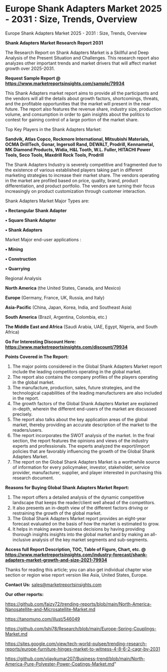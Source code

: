 # Europe Shank Adapters Market 2025 - 2031 : Size, Trends, Overview
Europe Shank Adapters Market 2025 - 2031 : Size, Trends, Overview

<strong>Shank Adapters Market Research Report 2031</strong>

The Research Report on Shank Adapters Market is a Skillful and Deep Analysis of the Present Situation and Challenges. This research report also analyzes other important trends and market drivers that will affect market growth over 2025-2031.

<strong>Request Sample Report @ <a href=https://www.marketreportsinsights.com/sample/79934>https://www.marketreportsinsights.com/sample/79934</a></strong>

This Shank Adapters market report aims to provide all the participants and the vendors will all the details about growth factors, shortcomings, threats, and the profitable opportunities that the market will present in the near future. The report also features the revenue share, industry size, production volume, and consumption in order to gain insights about the politics to contest for gaining control of a large portion of the market share.

Top Key Players in the Shank Adapters Market:

<strong>Sandvik, Atlas Copco, Rockmore International, Mitsubishi Materials, OCMA DrillTech, Gonar, Ingersoll Rand, DEWALT, Prodrill, Kennametal, MK Diamond Products, Widia, H&L Tooth, W.L. Fuller, HITACHI Power Tools, Seco Tools, Maxdrill Rock Tools, Prodrill</strong>

The Shank Adapters Industry is severely competitive and fragmented due to the existence of various established players taking part in different marketing strategies to increase their market share. The vendors operating in the market are profiled based on price, quality, brand, product differentiation, and product portfolio. The vendors are turning their focus increasingly on product customization through customer interaction.

Shank Adapters Market Major Types are:

<strong>• Rectangular Shank Adapter

• Square Shank Adapter

• Shank Adapters</strong>

Market Major end-user applications :

<strong>• Mining

• Construction

• Quarrying</strong>

Regional Analysis

</u><strong><b>North America</b></strong> (the United States, Canada, and Mexico)

<strong><b>Europe </b></strong>(Germany, France, UK, Russia, and Italy)

<strong><b>Asia-Pacific</b></strong> (China, Japan, Korea, India, and Southeast Asia)

<strong><b>South America</b></strong> (Brazil, Argentina, Colombia, etc.)

<strong><b>The Middle East and Africa</b></strong> (Saudi Arabia, UAE, Egypt, Nigeria, and South Africa)

<strong>Go For Interesting Discount Here: <a href=https://www.marketreportsinsights.com/discount/79934>https://www.marketreportsinsights.com/discount/79934</a></strong>

<strong>Points Covered in The Report:</strong>
<ol>
  <li>The major points considered in the Global Shank Adapters Market report include the leading competitors operating in the global market.</li>
  <li>The report also contains the company profiles of the players operating in the global market.</li>
  <li>The manufacture, production, sales, future strategies, and the technological capabilities of the leading manufacturers are also included in the report.</li>
  <li>The growth factors of the Global Shank Adapters Market are explained in-depth, wherein the different end-users of the market are discussed precisely.</li>
  <li>The report also talks about the key application areas of the global market, thereby providing an accurate description of the market to the readers/users.</li>
  <li>The report incorporates the SWOT analysis of the market. In the final section, the report features the opinions and views of the industry experts and professionals. The experts analyzed the export/import policies that are favorably influencing the growth of the Global Shank Adapters Market.</li>
  <li>The report on the Global Shank Adapters Market is a worthwhile source of information for every policymaker, investor, stakeholder, service provider, manufacturer, supplier, and player interested in purchasing this research document.</li>
</ol>
<strong>Reasons for Buying Global Shank Adapters Market Report:</strong>

<ol>
  <li>The report offers a detailed analysis of the dynamic competitive landscape that keeps the reader/client well ahead of the competitors.</li>
  <li>It also presents an in-depth view of the different factors driving or restraining the growth of the global market.</li>
  <li>The Global Shank Adapters Market report provides an eight-year forecast evaluated on the basis of how the market is estimated to grow.</li>
  <li>It helps in making aware business decisions by having providing thorough insights insights into the global market and by making an all-inclusive analysis of the key market segments and sub-segments.</li>
</ol>
<strong>Access full Report Description, TOC, Table of Figure, Chart, etc. @ <a href=https://www.marketreportsinsights.com/industry-forecast/shank-adapters-market-growth-and-size-2021-79934>https://www.marketreportsinsights.com/industry-forecast/shank-adapters-market-growth-and-size-2021-79934</a></strong>


Thanks for reading this article; you can also get individual chapter wise section or region wise report version like Asia, United States, Europe.

<strong>Contact Us:</strong>
sales@marketreportsinsights.com

<strong>Our other reports:</strong>

<a href=https://github.com/faizy72/trending-reports/blob/main/North-America-Nanosatellite-and-Microsatellite-Market.md>https://github.com/faizy72/trending-reports/blob/main/North-America-Nanosatellite-and-Microsatellite-Market.md</a>

<a href=https://tanomuno.com/illust/546049>https://tanomuno.com/illust/546049</a>

<a href=https://github.com/Ishi78/Research/blob/main/Europe-Spring-Couplings-Market.md>https://github.com/Ishi78/Research/blob/main/Europe-Spring-Couplings-Market.md</a>

<a href=https://sites.google.com/view/tech-world-pulsee/trending-research-reports/europe-furniture-hinges-market-to-witness-4-8-6-2-cagr-by-2031>https://sites.google.com/view/tech-world-pulsee/trending-research-reports/europe-furniture-hinges-market-to-witness-4-8-6-2-cagr-by-2031</a>

<a href=https://github.com/vijaykumar207/Business-trend/blob/main/North-America-Pure-Polyester-Power-Coatings-Market.md>https://github.com/vijaykumar207/Business-trend/blob/main/North-America-Pure-Polyester-Power-Coatings-Market.md</a>"
